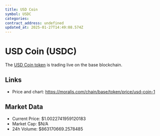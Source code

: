 ```yaml
---
title: USD Coin
symbol: USDC
categories: 
contract_address: undefined
updated_at: 2025-01-27T14:49:08.574Z
---
```


# USD Coin (USDC)
The [USD Coin token](https://moralis.com/chain/base/token/price/usd-coin-1) is trading live on the base blockchain.

## Links
- Price and chart: https://moralis.com/chain/base/token/price/usd-coin-1

## Market Data
- Current Price: $1.0022741959120183
- Market Cap: $N/A
- 24h Volume: $863170669.2578485
